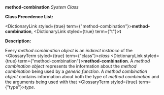 **method-combination** *System Class* 



**Class Precedence List:** 



<DictionaryLink styled={true} term={"method-combination"}><b>method-combination</b></DictionaryLink>, <DictionaryLink styled={true} term={"t"}><b>t</b></DictionaryLink> 



**Description:** 



Every *method combination object* is an *indirect instance* of the <GlossaryTerm styled={true} term={"class"}><i>class</i></GlossaryTerm> <DictionaryLink styled={true} term={"method-combination"}><b>method-combination</b></DictionaryLink>. A *method combination object* represents the information about the *method combination* being used by a *generic function*. A *method combination object* contains information about both the type of *method combination* and the arguments being used with that <GlossaryTerm styled={true} term={"type"}><i>type</i></GlossaryTerm>. 



